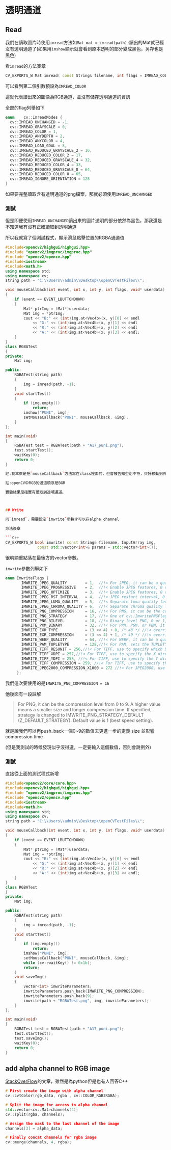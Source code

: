 # 透明通道



## Read

我們在讀取圖片時使用`imread`方法如`Mat mat = imread(path);`讀出的Mat就已經沒有透明通道了(如果用`imshow`顯示就會看到原本透明的部分變成黑色，另存也是黑色)

看`imread`的方法簽章

```C++
CV_EXPORTS_W Mat imread( const String& filename, int flags = IMREAD_COLOR );
```

可以看到第二個引數預設為`IMREAD_COLOR`

這就代表讀出來的圖像為RGB通道，並沒有儲存透明通道的資訊

全部的flag列舉如下

```C++
enum  	cv::ImreadModes {
  cv::IMREAD_UNCHANGED = -1,
  cv::IMREAD_GRAYSCALE = 0,
  cv::IMREAD_COLOR = 1,
  cv::IMREAD_ANYDEPTH = 2,
  cv::IMREAD_ANYCOLOR = 4,
  cv::IMREAD_LOAD_GDAL = 8,
  cv::IMREAD_REDUCED_GRAYSCALE_2 = 16,
  cv::IMREAD_REDUCED_COLOR_2 = 17,
  cv::IMREAD_REDUCED_GRAYSCALE_4 = 32,
  cv::IMREAD_REDUCED_COLOR_4 = 33,
  cv::IMREAD_REDUCED_GRAYSCALE_8 = 64,
  cv::IMREAD_REDUCED_COLOR_8 = 65,
  cv::IMREAD_IGNORE_ORIENTATION = 128
}
```

如果要完整讀取含有透明通道的png檔案，那就必須使用`IMREAD_UNCHANGED`



### 測試

但是即便使用`IMREAD_UNCHANGED`讀出來的圖片透明的部分依然為黑色，那我還是不知道我有沒有正確讀取到透明通道

所以我就寫了個測試程式，顯示滑鼠點擊位置的RGBA通道值

```C++
#include<opencv2/highgui/highgui.hpp>
#include "opencv2/imgproc/imgproc.hpp"
#include "opencv2/opencv.hpp"
#include<iostream>
#include<math.h>
using namespace std;
using namespace cv;
string path = "C:\\Users\\admin\\Desktop\\openCVTestFiles\\";

void mouseCallback(int event, int x, int y, int flags, void* userdata)
{
	if (event == EVENT_LBUTTONDOWN)
	{
		Mat* ptrImg = (Mat*)userdata;
		Mat img = *ptrImg;
		cout << "B:" << (int)img.at<Vec4b>(x, y)[0] << endl
			<< "G:" << (int)img.at<Vec4b>(x, y)[1] << endl
			<< "R:" << (int)img.at<Vec4b>(x, y)[2] << endl
			<< "A:" << (int)img.at<Vec4b>(x, y)[3] << endl;
	}
}
class RGBATest
{
private:
	Mat img;

public:
	RGBATest(string path)
	{
		img = imread(path, -1);
	}
	void startTest()
	{
		if (img.empty())
			return;
		imshow("PUNI", img);
		setMouseCallback("PUNI", mouseCallback, &img);
	}
};

int main(void)
{
	RGBATest test = RGBATest(path + "A17_puni.png");
	test.startTest();
	waitKey(0);
	return 0;
}

註:我本來是把`mouseCallback`方法寫在class裡面的，但會被告知型別不符，只好移動到外面用指標傳入矩陣了

註:openCV中RGB的通道順序是BGR

實驗結果是確實有讀取到透明通道。



## Write

同`imread`，需要設定`imwrite`參數才可以存alpha channel

方法簽章

```C++
CV_EXPORTS_W bool imwrite( const String& filename, InputArray img,
              const std::vector<int>& params = std::vector<int>());
```

很明顯重點落在最後方的vector<int>參數。

`imwrite`參數列舉如下

```C++
enum ImwriteFlags {
       IMWRITE_JPEG_QUALITY        = 1,  //!< For JPEG, it can be a quality from 0 to 100 (the higher is the better). Default value is 95.
       IMWRITE_JPEG_PROGRESSIVE    = 2,  //!< Enable JPEG features, 0 or 1, default is False.
       IMWRITE_JPEG_OPTIMIZE       = 3,  //!< Enable JPEG features, 0 or 1, default is False.
       IMWRITE_JPEG_RST_INTERVAL   = 4,  //!< JPEG restart interval, 0 - 65535, default is 0 - no restart.
       IMWRITE_JPEG_LUMA_QUALITY   = 5,  //!< Separate luma quality level, 0 - 100, default is 0 - don't use.
       IMWRITE_JPEG_CHROMA_QUALITY = 6,  //!< Separate chroma quality level, 0 - 100, default is 0 - don't use.
       IMWRITE_PNG_COMPRESSION     = 16, //!< For PNG, it can be the compression level from 0 to 9. A higher value means a smaller size and longer compression time. If specified, strategy is changed to IMWRITE_PNG_STRATEGY_DEFAULT (Z_DEFAULT_STRATEGY). Default value is 1 (best speed setting).
       IMWRITE_PNG_STRATEGY        = 17, //!< One of cv::ImwritePNGFlags, default is IMWRITE_PNG_STRATEGY_RLE.
       IMWRITE_PNG_BILEVEL         = 18, //!< Binary level PNG, 0 or 1, default is 0.
       IMWRITE_PXM_BINARY          = 32, //!< For PPM, PGM, or PBM, it can be a binary format flag, 0 or 1. Default value is 1.
       IMWRITE_EXR_TYPE            = (3 << 4) + 0, /* 48 */ //!< override EXR storage type (FLOAT (FP32) is default)
       IMWRITE_EXR_COMPRESSION     = (3 << 4) + 1, /* 49 */ //!< override EXR compression type (ZIP_COMPRESSION = 3 is default)
       IMWRITE_WEBP_QUALITY        = 64, //!< For WEBP, it can be a quality from 1 to 100 (the higher is the better). By default (without any parameter) and for quality above 100 the lossless compression is used.
       IMWRITE_PAM_TUPLETYPE       = 128,//!< For PAM, sets the TUPLETYPE field to the corresponding string value that is defined for the format
       IMWRITE_TIFF_RESUNIT = 256,//!< For TIFF, use to specify which DPI resolution unit to set; see libtiff documentation for valid values
       IMWRITE_TIFF_XDPI = 257,//!< For TIFF, use to specify the X direction DPI
       IMWRITE_TIFF_YDPI = 258, //!< For TIFF, use to specify the Y direction DPI
       IMWRITE_TIFF_COMPRESSION = 259, //!< For TIFF, use to specify the image compression scheme. See libtiff for integer constants corresponding to compression formats. Note, for images whose depth is CV_32F, only libtiff's SGILOG compression scheme is used. For other supported depths, the compression scheme can be specified by this flag; LZW compression is the default.
       IMWRITE_JPEG2000_COMPRESSION_X1000 = 272 //!< For JPEG2000, use to specify the target compression rate (multiplied by 1000). The value can be from 0 to 1000. Default is 1000.
     };
```

我們這次要使用的是`IMWRITE_PNG_COMPRESSION = 16`

他後面有一段註解

>  For PNG, it can be the compression level from 0 to 9. A higher value means a smaller size and longer compression time. If specified, strategy is changed to IMWRITE_PNG_STRATEGY_DEFAULT (Z_DEFAULT_STRATEGY). Default value is 1 (best speed setting).

就是說我們可以再push_back一個0~9的數值去更進一步的定義 size 並影響 compression time

(但是我測試的時候發現似乎沒得選，一定要輸入這個數值，否則會跳例外)



### 測試

直接從上面的測試程式新增

```C++
#include<opencv2/core/core.hpp>
#include<opencv2/highgui/highgui.hpp>
#include "opencv2/imgproc/imgproc.hpp"
#include "opencv2/opencv.hpp"
#include<iostream>
#include<math.h>
using namespace std;
using namespace cv;
string path = "C:\\Users\\admin\\Desktop\\openCVTestFiles\\";

void mouseCallback(int event, int x, int y, int flags, void* userdata)
{
	if (event == EVENT_LBUTTONDOWN)
	{
		Mat* ptrImg = (Mat*)userdata;
		Mat img = *ptrImg;
		cout << "B:" << (int)img.at<Vec4b>(x, y)[0] << endl
			<< "G:" << (int)img.at<Vec4b>(x, y)[1] << endl
			<< "R:" << (int)img.at<Vec4b>(x, y)[2] << endl
			<< "A:" << (int)img.at<Vec4b>(x, y)[3] << endl;
	}
}
class RGBATest
{
private:
	Mat img;

public:
	RGBATest(string path)
	{
		img = imread(path, -1);
	}
	void startTest()
	{
		if (img.empty())
			return;
		imshow("PUNI", img);
		setMouseCallback("PUNI", mouseCallback, &img);
		while (cv::waitKey() != 0x1b);
		return;
	}
	void saveImg()
	{
		vector<int> imwriteParameters;
		imwriteParameters.push_back(IMWRITE_PNG_COMPRESSION);
		imwriteParameters.push_back(9);
		imwrite(path + "RGBATest.png", img, imwriteParameters);
	}
};

int main(void)
{
	RGBATest test = RGBATest(path + "A17_puni.png");
	test.startTest();
	test.saveImg();
	waitKey(0);
	return 0;
}
```



## add alpha channel to RGB image

[StackOverFlow](https://stackoverflow.com/questions/32290096/python-opencv-add-alpha-channel-to-rgb-image/46354672)的文章，雖然是為python但是也有人回答C++

```C++
# First create the image with alpha channel
cv::cvtColor(rgb_data, rgba , cv::COLOR_RGB2RGBA);

# Split the image for access to alpha channel
std::vector<cv::Mat>channels(4);
cv::split(rgba, channels);

# Assign the mask to the last channel of the image
channels[3] = alpha_data;

# Finally concat channels for rgba image
cv::merge(channels, 4, rgba);
```



